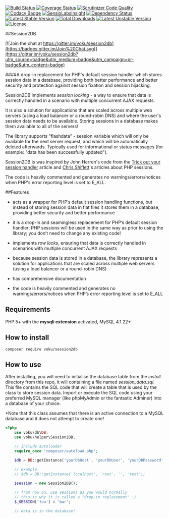[![Build Status](https://travis-ci.org/voku/session2db.svg?branch=master)](https://travis-ci.org/voku/session2db)
[![Coverage Status](https://coveralls.io/repos/github/voku/session2db/badge.svg?branch=master)](https://coveralls.io/github/voku/session2db?branch=master)
[![Scrutinizer Code Quality](https://scrutinizer-ci.com/g/voku/session2db/badges/quality-score.png?b=master)](https://scrutinizer-ci.com/g/voku/session2db/?branch=master)
[![Codacy Badge](https://www.codacy.com/project/badge/836db772ff9443b18103d6a6c6ee35eb)](https://www.codacy.com/app/voku/session2db)
[![SensioLabsInsight](https://insight.sensiolabs.com/projects/32d82172-bf23-4b04-bef9-86c64d498763/mini.png)](https://insight.sensiolabs.com/projects/32d82172-bf23-4b04-bef9-86c64d498763)
[![Dependency Status](https://www.versioneye.com/php/voku:session2db/dev-master/badge.svg)](https://www.versioneye.com/php/voku:session2db/dev-master)
[![Latest Stable Version](https://poser.pugx.org/voku/session2db/v/stable)](https://packagist.org/packages/voku/session2db) [![Total Downloads](https://poser.pugx.org/voku/session2db/downloads)](https://packagist.org/packages/voku/session2db) [![Latest Unstable Version](https://poser.pugx.org/voku/session2db/v/unstable)](https://packagist.org/packages/voku/session2db) [![License](https://poser.pugx.org/voku/session2db/license)](https://packagist.org/packages/voku/session2db)

##Session2DB

[![Join the chat at https://gitter.im/voku/session2db](https://badges.gitter.im/Join%20Chat.svg)](https://gitter.im/voku/session2db?utm_source=badge&utm_medium=badge&utm_campaign=pr-badge&utm_content=badge)

####A drop-in replacement for PHP's default session handler which stores session data in a database, providing both better performance and better security and protection against session fixation and session hijacking.

Session2DB implements *session locking* - a way to ensure that data is correctly handled in a scenario with multiple concurrent AJAX requests.

It is also a solution for applications that are scaled across multiple web servers (using a load balancer or a round-robin DNS) and where the user's session data needs to be available. Storing sessions in a database makes them available to all of the servers!

The library supports "flashdata" - session variable which will only be available for the next server request, and which will be automatically deleted afterwards. Typically used for informational or status messages (for example: "data has been successfully updated").

Session2DB is was inspired by John Herren's code from the [Trick out your session handler](http://devzone.zend.com/413/trick-out-your-session-handler/) article and [Chris Shiflett](http://shiflett.org/articles/the-truth-about-sessions)'s articles about PHP sessions.

The code is heavily commented and generates no warnings/errors/notices when PHP's error reporting level is set to E_ALL.

##Features

- acts as a wrapper for PHP’s default session handling functions, but instead of storing session data in flat files it stores them in a database, providing better security and better performance

- it is a drop-in and seamingless replacement for PHP’s default session handler: PHP sessions will be used in the same way as prior to using the library; you don’t need to change any existing code!

- implements *row locks*, ensuring that data is correctly handled in scenarios with multiple concurrent AJAX requests

- because session data is stored in a database, the library represents a solution for applications that are scaled across multiple web servers (using a load balancer or a round-robin DNS)

- has comprehensive documentation

- the code is heavily commented and generates no warnings/errors/notices when PHP’s error reporting level is set to E_ALL

## Requirements

PHP 5+ with the **mysqli extension** activated, MySQL 4.1.22+

## How to install

```shell
composer require voku/session2db
```

## How to use

After installing, you will need to initialise the database table from the *install* directory from this repo, it will containing a file named *session_data.sql*. This file contains the SQL code that will create a table that is used by the class to store session data. Import or execute the SQL code using your preferred MySQL manager (like phpMyAdmin or the fantastic Adminer) into a database of your choice.

*Note that this class assumes that there is an active connection to a MySQL database and it does not attempt to create one!

```php
<?php
    use voku\db\DB;
    use voku\helper\Session2DB;

    // include autoloader
    require_once 'composer/autoload.php';

    $db = DB::getInstance('yourDbHost', 'yourDbUser', 'yourDbPassword', 'yourDbName');

    // example
    // $db = DB::getInstance('localhost', 'root', '', 'test');
    
    $session = new Session2DB();

    // from now on, use sessions as you would normally
    // this is why it is called a "drop-in replacement" :)
    $_SESSION['foo'] = 'bar';

    // data is in the database!
```
